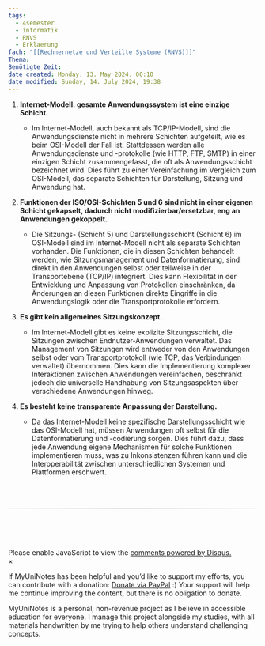 ```yaml
---
tags:
  - 4semester
  - informatik
  - RNVS
  - Erklaerung
fach: "[[Rechnernetze und Verteilte Systeme (RNVS)]]"
Thema:
Benötigte Zeit:
date created: Monday, 13. May 2024, 00:10
date modified: Sunday, 14. July 2024, 19:38
---
```


1. **Internet-Modell: gesamte Anwendungssystem ist eine einzige Schicht.**

   - Im Internet-Modell, auch bekannt als TCP/IP-Modell, sind die Anwendungsdienste nicht in mehrere Schichten aufgeteilt, wie es beim OSI-Modell der Fall ist. Stattdessen werden alle Anwendungsdienste und -protokolle (wie HTTP, FTP, SMTP) in einer einzigen Schicht zusammengefasst, die oft als Anwendungsschicht bezeichnet wird. Dies führt zu einer Vereinfachung im Vergleich zum OSI-Modell, das separate Schichten für Darstellung, Sitzung und Anwendung hat.

2. **Funktionen der ISO/OSI-Schichten 5 und 6 sind nicht in einer eigenen Schicht gekapselt, dadurch nicht modifizierbar/ersetzbar, eng an Anwendungen gekoppelt.**

   - Die Sitzungs- (Schicht 5) und Darstellungsschicht (Schicht 6) im OSI-Modell sind im Internet-Modell nicht als separate Schichten vorhanden. Die Funktionen, die in diesen Schichten behandelt werden, wie Sitzungsmanagement und Datenformatierung, sind direkt in den Anwendungen selbst oder teilweise in der Transportebene (TCP/IP) integriert. Dies kann Flexibilität in der Entwicklung und Anpassung von Protokollen einschränken, da Änderungen an diesen Funktionen direkte Eingriffe in die Anwendungslogik oder die Transportprotokolle erfordern.

3. **Es gibt kein allgemeines Sitzungskonzept.**

   - Im Internet-Modell gibt es keine explizite Sitzungsschicht, die Sitzungen zwischen Endnutzer-Anwendungen verwaltet. Das Management von Sitzungen wird entweder von den Anwendungen selbst oder vom Transportprotokoll (wie TCP, das Verbindungen verwaltet) übernommen. Dies kann die Implementierung komplexer Interaktionen zwischen Anwendungen vereinfachen, beschränkt jedoch die universelle Handhabung von Sitzungsaspekten über verschiedene Anwendungen hinweg.

4. **Es besteht keine transparente Anpassung der Darstellung.**
   - Da das Internet-Modell keine spezifische Darstellungsschicht wie das OSI-Modell hat, müssen Anwendungen oft selbst für die Datenformatierung und -codierung sorgen. Dies führt dazu, dass jede Anwendung eigene Mechanismen für solche Funktionen implementieren muss, was zu Inkonsistenzen führen kann und die Interoperabilität zwischen unterschiedlichen Systemen und Plattformen erschwert.

<!-- DISQUS SCRIPT COMMENT START -->

<hr style="border: none; height: 2px; background: linear-gradient(to right, #f0f0f0, #ccc, #f0f0f0); margin-top: 4rem; margin-bottom: 5rem;">
<div id="disqus_thread"></div>
<script>
    /**
    * RECOMMENDED CONFIGURATION VARIABLES: EDIT AND UNCOMMENT THE SECTION BELOW TO INSERT DYNAMIC VALUES FROM YOUR PLATFORM OR CMS.
    * LEARN WHY DEFINING THESE VARIABLES IS IMPORTANT: https://disqus.com/admin/universalcode/#configuration-variables */
    /*
    var disqus_config = function () {
    this.page.url = PAGE_URL; // Replace PAGE_URL with your page's canonical URL variable
    this.page.identifier = PAGE_IDENTIFIER; // Replace PAGE_IDENTIFIER with your page's unique identifier variable
    };
    */
    (function() { // DON'T EDIT BELOW THIS LINE
    var d = document, s = d.createElement('script');
    s.src = 'https://myuninotes.disqus.com/embed.js';
    s.setAttribute('data-timestamp', +new Date());
    (d.head || d.body).appendChild(s);
    })();
</script>
<noscript>Please enable JavaScript to view the <a href="https://disqus.com/?ref_noscript">comments powered by Disqus.</a></noscript>

<!-- DISQUS SCRIPT COMMENT END -->

<!-- Modal START -->
<div id="myModal" class="modal">
  <div class="modal-content">
    <span id="closeModal" class="close">&times;</span>
    <p class="modal-text">
      If MyUniNotes has been helpful and you’d like to support my efforts, <span class="modal-highlight"> you can contribute with a donation: <a class="modal-dono-link" href="https://paypal.me/myuninotes4u">Donate via PayPal</a> :) </span> Your support will help me continue improving the content, but there is no obligation to donate.
    </p>
    <p class="modal-text">
      <span class="modal-highlight">MyUniNotes is a personal, non-revenue project as I believe in accessible education for everyone.</span> I manage this project alongside my studies, with all materials handwritten by me trying to help others understand challenging concepts.
    </p>
  </div>
</div>

<script>
  // JavaScript to display the modal on page load
  document.addEventListener('DOMContentLoaded', function() {
    // Generate a random number between 1 and 1
    // Wanted it to load with a adjustable probability for every page load but did not work, as DOM is loaded only once. Therefore now loading it every time website is visited and DOM is loaded.
    const randomNumber = Math.floor(Math.random() * 1) + 1; 
    // console.log(randomNumber)
    if (randomNumber === 1) {
      setTimeout(function() {
        const modal = document.getElementById('myModal');
        if (modal) {
          modal.classList.add('show');
        }
      }, 1000); // Adjust the delay as needed

      const closeModal = document.getElementById('closeModal');
      if (closeModal) {
        closeModal.addEventListener('click', function() {
          const modal = document.getElementById('myModal');
          if (modal) {
            modal.classList.remove('show');
          }
        });
      }
    } else {
      // Ensure the modal is hidden if the random number is not 1
      const modal = document.getElementById('myModal');
      if (modal) {
        modal.style.display = 'none';
      }
    }
  });
</script>
<!-- Modal END -->
